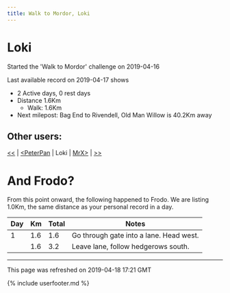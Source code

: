 ```yaml
---
title: Walk to Mordor, Loki
---
```


# Loki

Started the 'Walk to Mordor' challenge on 2019-04-16

Last available record on 2019-04-17 shows
* 2 Active days, 0 rest days
* Distance 1.6Km
  * Walk: 1.6Km
* Next milepost: Bag End to Rivendell, Old Man Willow is 40.2Km away

## Other users:

[\<\<](PeterPan.md) \| [\<PeterPan](PeterPan.md) \| Loki \| [MrX\>](MrX.md) \| [\>\>](MrX.md)

# And Frodo?
From this point onward, the following happened to Frodo.
We are listing 1.0Km, the same distance as your personal record in a day.

| Day | Km | Total | Notes |
| --- | --- | --- | --- |
| 1 | 1.6 | 1.6 | Go through gate into a lane. Head west. |
|   | 1.6 | 3.2 | Leave lane, follow hedgerows south. |


---
This page was refreshed on 2019-04-18 17:21 GMT

{% include userfooter.md %}
